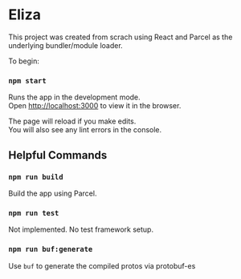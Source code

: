 # Eliza

This project was created from scrach using React and Parcel as the underlying bundler/module loader.

To begin:

### `npm start`

Runs the app in the development mode.\
Open [http://localhost:3000](http://localhost:3000) to view it in the browser.

The page will reload if you make edits.\
You will also see any lint errors in the console.

## Helpful Commands

### `npm run build`

Build the app using Parcel.

### `npm run test`

Not implemented.  No test framework setup.

### `npm run buf:generate`

Use `buf` to generate the compiled protos via protobuf-es

